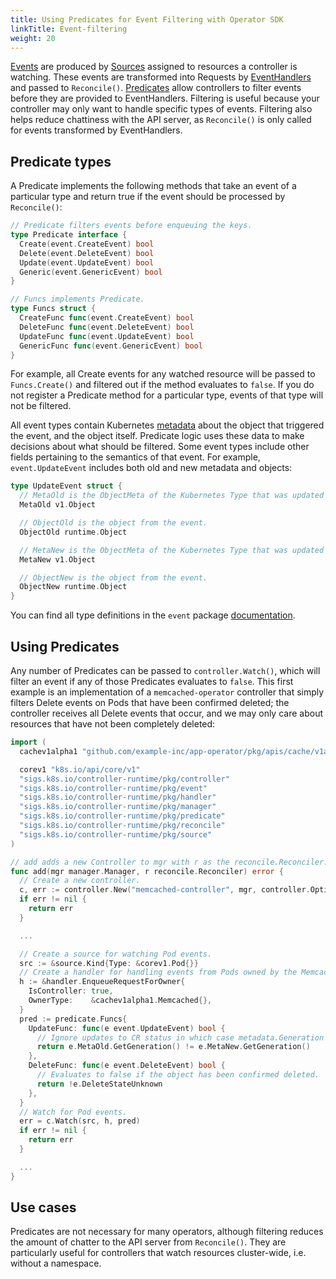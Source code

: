 ```yaml
---
title: Using Predicates for Event Filtering with Operator SDK
linkTitle: Event-filtering
weight: 20
---
```


[Events][doc_event] are produced by [Sources][doc_source] assigned to resources a controller is watching. These events are transformed into Requests by [EventHandlers][doc_eventhandler] and passed to `Reconcile()`. [Predicates][doc_predicate] allow controllers to filter events before they are provided to EventHandlers. Filtering is useful because your controller may only want to handle specific types of events. Filtering also helps reduce chattiness with the API server, as `Reconcile()` is only called for events transformed by EventHandlers.

## Predicate types

A Predicate implements the following methods that take an event of a particular type and return true if the event should be processed by `Reconcile()`:

```Go
// Predicate filters events before enqueuing the keys.
type Predicate interface {
  Create(event.CreateEvent) bool
  Delete(event.DeleteEvent) bool
  Update(event.UpdateEvent) bool
  Generic(event.GenericEvent) bool
}

// Funcs implements Predicate.
type Funcs struct {
  CreateFunc func(event.CreateEvent) bool
  DeleteFunc func(event.DeleteEvent) bool
  UpdateFunc func(event.UpdateEvent) bool
  GenericFunc func(event.GenericEvent) bool
}
```

For example, all Create events for any watched resource will be passed to `Funcs.Create()` and filtered out if the method evaluates to `false`. If you do not register a Predicate method for a particular type, events of that type will not be filtered.

All event types contain Kubernetes [metadata][doc_object_metadata] about the object that triggered the event, and the object itself. Predicate logic uses these data to make decisions about what should be filtered. Some event types include other fields pertaining to the semantics of that event. For example, `event.UpdateEvent` includes both old and new metadata and objects:

```Go
type UpdateEvent struct {
  // MetaOld is the ObjectMeta of the Kubernetes Type that was updated (before the update).
  MetaOld v1.Object

  // ObjectOld is the object from the event.
  ObjectOld runtime.Object

  // MetaNew is the ObjectMeta of the Kubernetes Type that was updated (after the update).
  MetaNew v1.Object

  // ObjectNew is the object from the event.
  ObjectNew runtime.Object
}
```

You can find all type definitions in the `event` package [documentation][doc_event].

## Using Predicates

Any number of Predicates can be passed to `controller.Watch()`, which will filter an event if any of those Predicates evaluates to `false`. This first example is an implementation of a `memcached-operator` controller that simply filters Delete events on Pods that have been confirmed deleted; the controller receives all Delete events that occur, and we may only care about resources that have not been completely deleted:

```Go
import (
  cachev1alpha1 "github.com/example-inc/app-operator/pkg/apis/cache/v1alpha1"

  corev1 "k8s.io/api/core/v1"
  "sigs.k8s.io/controller-runtime/pkg/controller"
  "sigs.k8s.io/controller-runtime/pkg/event"
  "sigs.k8s.io/controller-runtime/pkg/handler"
  "sigs.k8s.io/controller-runtime/pkg/manager"
  "sigs.k8s.io/controller-runtime/pkg/predicate"
  "sigs.k8s.io/controller-runtime/pkg/reconcile"
  "sigs.k8s.io/controller-runtime/pkg/source"
)

// add adds a new Controller to mgr with r as the reconcile.Reconciler.
func add(mgr manager.Manager, r reconcile.Reconciler) error {
  // Create a new controller.
  c, err := controller.New("memcached-controller", mgr, controller.Options{Reconciler: r})
  if err != nil {
    return err
  }

  ...

  // Create a source for watching Pod events.
  src := &source.Kind{Type: &corev1.Pod{}}
  // Create a handler for handling events from Pods owned by the Memcached resource.
  h := &handler.EnqueueRequestForOwner{
    IsController: true,
    OwnerType:    &cachev1alpha1.Memcached{},
  }
  pred := predicate.Funcs{
    UpdateFunc: func(e event.UpdateEvent) bool {
      // Ignore updates to CR status in which case metadata.Generation does not change
      return e.MetaOld.GetGeneration() != e.MetaNew.GetGeneration()
    },
    DeleteFunc: func(e event.DeleteEvent) bool {
      // Evaluates to false if the object has been confirmed deleted.
      return !e.DeleteStateUnknown
    },
  }
  // Watch for Pod events.
  err = c.Watch(src, h, pred)
  if err != nil {
    return err
  }

  ...
}
```

## Use cases

Predicates are not necessary for many operators, although filtering reduces the amount of chatter to the API server from `Reconcile()`. They are particularly useful for controllers that watch resources cluster-wide, i.e. without a namespace.

[doc_event]:https://godoc.org/sigs.k8s.io/controller-runtime/pkg/event
[doc_source]:https://godoc.org/sigs.k8s.io/controller-runtime/pkg/source#Source
[doc_eventhandler]:https://godoc.org/sigs.k8s.io/controller-runtime/pkg/handler#EventHandler
[doc_predicate]:https://godoc.org/github.com/kubernetes-sigs/controller-runtime/pkg/predicate
[doc_object_metadata]:https://godoc.org/k8s.io/apimachinery/pkg/apis/meta/v1#Object
